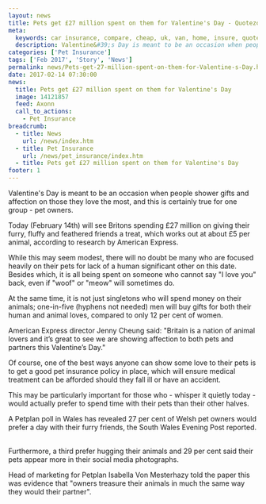 ```yaml
---
layout: news
title: Pets get £27 million spent on them for Valentine's Day - Quotezone.co.uk
meta:
  keywords: car insurance, compare, cheap, uk, van, home, insure, quotes, online, comparison, bike, loans, life
  description: Valentine&#39;s Day is meant to be an occasion when people shower gifts and affection on those they love the most, and this is certainly true for one group - pet owners
categories: ['Pet Insurance']
tags: ['Feb 2017', 'Story', 'News']
permalink: news/Pets-get-27-million-spent-on-them-for-Valentine-s-Day.htm
date: 2017-02-14 07:30:00
news:
  title: Pets get £27 million spent on them for Valentine's Day
  image: 14121857
  feed: Axonn
  call_to_actions:
    - Pet Insurance
breadcrumb:
  - title: News
    url: /news/index.htm
  - title: Pet Insurance
    url: /news/pet_insurance/index.htm
  - title: Pets get £27 million spent on them for Valentine's Day
footer: 1
---
```


Valentine&#39;s Day is meant to be an occasion when people shower gifts and affection on those they love the most, and this is certainly true for one group - pet owners.

Today (February 14th) will see Britons spending &pound;27 million on giving their furry, fluffy and feathered friends a treat, which works out at about &pound;5 per animal, according to research by American Express.

While this may seem modest, there will no doubt be many who are focused heavily on their pets for lack of a human significant other on this date. Besides which, it is all being spent on someone who cannot say &quot;I love you&quot; back, even if &quot;woof&quot; or &quot;meow&quot; will sometimes do.

At the same time, it is not just singletons who will spend money on their animals; one-in-five (hyphens not needed) men will buy gifts for both their human and animal loves, compared to only 12 per cent of women.

American Express director Jenny Cheung said: &quot;Britain is a nation of animal lovers and it&rsquo;s great to see we are showing affection to both pets and partners this Valentine&rsquo;s Day.&quot;

Of course, one of the best ways anyone can show some love to their pets is to get a good pet insurance policy in place, which will ensure medical treatment can be afforded should they fall ill or have an accident.

This may be particularly important for those who - whisper it quietly today - would actually prefer to spend time with their pets than their other halves. &nbsp;

A Petplan poll in Wales has revealed 27 per cent of Welsh pet owners would prefer a day with their furry friends, the South Wales Evening Post reported. &nbsp;

Furthermore, a third prefer hugging their animals and 29 per cent said their pets appear more in their social media photographs.

Head of marketing for Petplan Isabella Von Mesterhazy told the paper this was evidence that &quot;owners treasure their animals in much the same way they would their partner&quot;. &nbsp;
